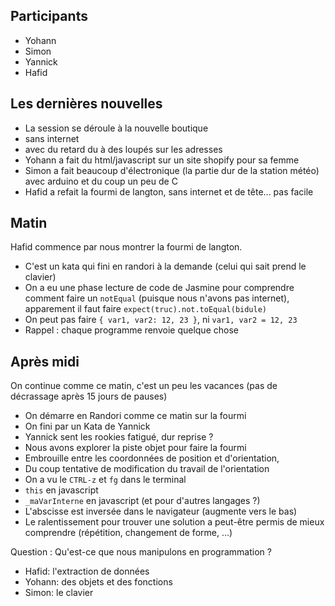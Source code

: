 ## Participants

* Yohann
* Simon
* Yannick
* Hafid

## Les dernières nouvelles

* La session se déroule à la nouvelle boutique
* sans internet
* avec du retard du à des loupés sur les adresses
* Yohann a fait du html/javascript sur un site shopify pour sa femme
* Simon a fait beaucoup d'électronique (la partie dur de la station météo) avec arduino et du coup un peu de C
* Hafid a refait la fourmi de langton, sans internet et de tête... pas facile

## Matin

Hafid commence par nous montrer la fourmi de langton. 

* C'est un kata qui fini en randori à la demande (celui qui sait prend le clavier)
* On a eu une phase lecture de code de Jasmine pour comprendre comment faire un `notEqual` (puisque nous n'avons pas internet), apparement il faut faire `expect(truc).not.toEqual(bidule)`
* On peut pas faire `{ var1, var2: 12, 23 }`, ni `var1, var2 = 12, 23`
* Rappel : chaque programme renvoie quelque chose

## Après midi

On continue comme ce matin, c'est un peu les vacances (pas de décrassage après 15 jours de pauses)

* On démarre en Randori comme ce matin sur la fourmi
* On fini par un Kata de Yannick
* Yannick sent les rookies fatigué, dur reprise ?
* Nous avons explorer la piste objet pour faire la fourmi
* Embrouille entre les coordonnées de position et d'orientation,
* Du coup tentative de modification du travail de l'orientation
* On a vu le `CTRL-z` et `fg` dans le terminal
* `this` en javascript
* `_maVarInterne` en javascript (et pour d'autres langages ?)
* L'abscisse est inversée dans le navigateur (augmente vers le bas)
* Le ralentissement pour trouver une solution a peut-être permis de mieux comprendre (répétition, changement de forme, ...)

Question : Qu'est-ce que nous manipulons en programmation ?

* Hafid: l'extraction de données
* Yohann: des objets et des fonctions
* Simon: le clavier




